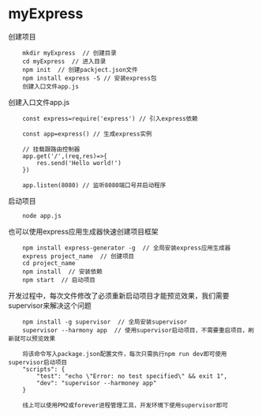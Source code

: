 # myExpress

创建项目
```
	mkdir myExpress  // 创建目录
	cd myExpress  // 进入目录
	npm init  // 创建packject.json文件
	npm install express -S // 安装express包
	创建入口文件app.js
```
创建入口文件app.js
```
	const express=require('express') // 引入express依赖

	const app=express() // 生成express实例

	// 挂载跟路由控制器
	app.get('/',(req,res)=>{
		res.send('Hello world!')
	})

	app.listen(8080) // 监听8080端口号并启动程序
```
启动项目
```
	node app.js
```
也可以使用express应用生成器快速创建项目框架
```
	npm install express-generator -g  // 全局安装express应用生成器
	express project_name  // 创建项目
	cd project_name
	npm install  // 安装依赖
	npm start  // 启动项目
```
开发过程中，每次文件修改了必须重新启动项目才能预览效果，我们需要supervisor来解决这个问题
```
	npm install -g supervisor  // 全局安装supervisor
	supervisor --harmony app  // 使用supervisor启动项目，不需要重启项目，刷新就可以预览效果

	将该命令写入package.json配置文件，每次只需执行npm run dev即可使用supervisor启动项目
	"scripts": {
	    "test": "echo \"Error: no test specified\" && exit 1",
	    "dev": "supervisor --harmoney app"
	}

	线上可以使用PM2或forever进程管理工具，开发环境下使用supervisor即可
```
